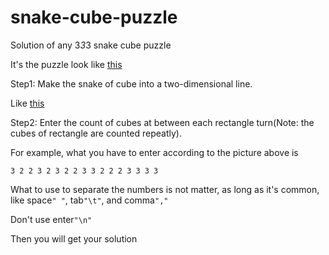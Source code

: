 # snake-cube-puzzle
Solution of any 3*3*3 snake cube puzzle

It's the puzzle look like [this](http://web.cecs.pdx.edu/~mpj/snakecube/snake.png)

Step1: Make the snake of cube into a two-dimensional line.

Like [this](https://i.etsystatic.com/5295493/r/il/d7b3ac/647840466/il_570xN.647840466_j15z.jpg)

Step2: Enter the count of cubes at between each rectangle turn(Note: the cubes of rectangle are counted repeatly).

For example, what you have to enter according to the picture above is

```
3 2 2 3 2 3 2 2 3 3 2 2 2 3 3 3 3
```

What to use to separate the numbers is not matter, as long as it's common, like space```" "```, tab```"\t"```, and comma```","```

Don't use enter```"\n"```

Then you will get your solution
